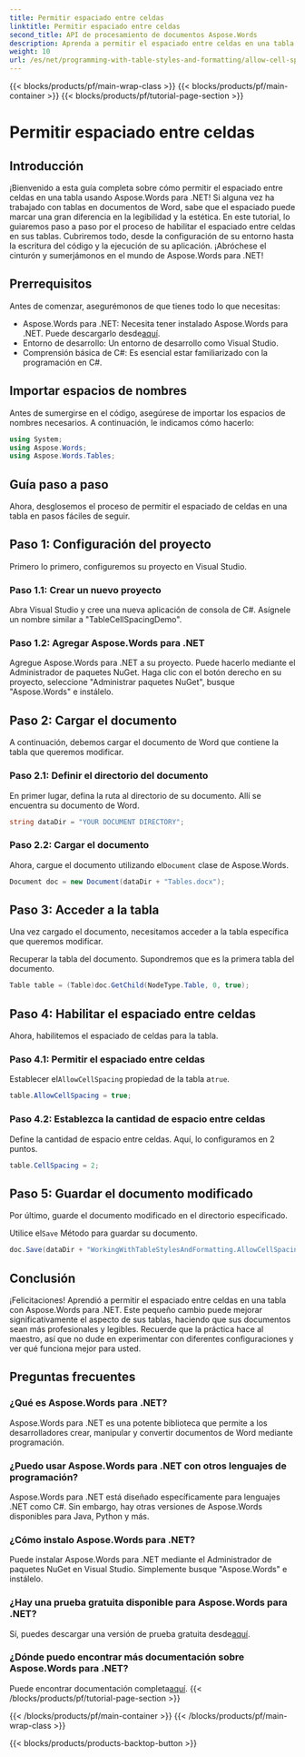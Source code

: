 ```yaml
---
title: Permitir espaciado entre celdas
linktitle: Permitir espaciado entre celdas
second_title: API de procesamiento de documentos Aspose.Words
description: Aprenda a permitir el espaciado entre celdas en una tabla usando Aspose.Words para .NET con nuestra guía detallada. Perfecta para desarrolladores que buscan mejorar el formato de sus documentos de Word.
weight: 10
url: /es/net/programming-with-table-styles-and-formatting/allow-cell-spacing/
---
```


{{< blocks/products/pf/main-wrap-class >}}
{{< blocks/products/pf/main-container >}}
{{< blocks/products/pf/tutorial-page-section >}}

# Permitir espaciado entre celdas

## Introducción

¡Bienvenido a esta guía completa sobre cómo permitir el espaciado entre celdas en una tabla usando Aspose.Words para .NET! Si alguna vez ha trabajado con tablas en documentos de Word, sabe que el espaciado puede marcar una gran diferencia en la legibilidad y la estética. En este tutorial, lo guiaremos paso a paso por el proceso de habilitar el espaciado entre celdas en sus tablas. Cubriremos todo, desde la configuración de su entorno hasta la escritura del código y la ejecución de su aplicación. ¡Abróchese el cinturón y sumerjámonos en el mundo de Aspose.Words para .NET!

## Prerrequisitos

Antes de comenzar, asegurémonos de que tienes todo lo que necesitas:

- Aspose.Words para .NET: Necesita tener instalado Aspose.Words para .NET. Puede descargarlo desde[aquí](https://releases.aspose.com/words/net/).
- Entorno de desarrollo: Un entorno de desarrollo como Visual Studio.
- Comprensión básica de C#: Es esencial estar familiarizado con la programación en C#.

## Importar espacios de nombres

Antes de sumergirse en el código, asegúrese de importar los espacios de nombres necesarios. A continuación, le indicamos cómo hacerlo:

```csharp
using System;
using Aspose.Words;
using Aspose.Words.Tables;
```

## Guía paso a paso

Ahora, desglosemos el proceso de permitir el espaciado de celdas en una tabla en pasos fáciles de seguir.

## Paso 1: Configuración del proyecto

Primero lo primero, configuremos su proyecto en Visual Studio.

### Paso 1.1: Crear un nuevo proyecto

Abra Visual Studio y cree una nueva aplicación de consola de C#. Asígnele un nombre similar a "TableCellSpacingDemo".

### Paso 1.2: Agregar Aspose.Words para .NET

Agregue Aspose.Words para .NET a su proyecto. Puede hacerlo mediante el Administrador de paquetes NuGet. Haga clic con el botón derecho en su proyecto, seleccione "Administrar paquetes NuGet", busque "Aspose.Words" e instálelo.

## Paso 2: Cargar el documento

A continuación, debemos cargar el documento de Word que contiene la tabla que queremos modificar.

### Paso 2.1: Definir el directorio del documento

En primer lugar, defina la ruta al directorio de su documento. Allí se encuentra su documento de Word.

```csharp
string dataDir = "YOUR DOCUMENT DIRECTORY";
```

### Paso 2.2: Cargar el documento

 Ahora, cargue el documento utilizando el`Document` clase de Aspose.Words.

```csharp
Document doc = new Document(dataDir + "Tables.docx");
```

## Paso 3: Acceder a la tabla

Una vez cargado el documento, necesitamos acceder a la tabla específica que queremos modificar.

Recuperar la tabla del documento. Supondremos que es la primera tabla del documento.

```csharp
Table table = (Table)doc.GetChild(NodeType.Table, 0, true);
```

## Paso 4: Habilitar el espaciado entre celdas

Ahora, habilitemos el espaciado de celdas para la tabla.

### Paso 4.1: Permitir el espaciado entre celdas

 Establecer el`AllowCellSpacing` propiedad de la tabla a`true`.

```csharp
table.AllowCellSpacing = true;
```

### Paso 4.2: Establezca la cantidad de espacio entre celdas

Define la cantidad de espacio entre celdas. Aquí, lo configuramos en 2 puntos.

```csharp
table.CellSpacing = 2;
```

## Paso 5: Guardar el documento modificado

Por último, guarde el documento modificado en el directorio especificado.

 Utilice el`Save` Método para guardar su documento.

```csharp
doc.Save(dataDir + "WorkingWithTableStylesAndFormatting.AllowCellSpacing.docx");
```

## Conclusión

¡Felicitaciones! Aprendió a permitir el espaciado entre celdas en una tabla con Aspose.Words para .NET. Este pequeño cambio puede mejorar significativamente el aspecto de sus tablas, haciendo que sus documentos sean más profesionales y legibles. Recuerde que la práctica hace al maestro, así que no dude en experimentar con diferentes configuraciones y ver qué funciona mejor para usted.

## Preguntas frecuentes

### ¿Qué es Aspose.Words para .NET?

Aspose.Words para .NET es una potente biblioteca que permite a los desarrolladores crear, manipular y convertir documentos de Word mediante programación.

### ¿Puedo usar Aspose.Words para .NET con otros lenguajes de programación?

Aspose.Words para .NET está diseñado específicamente para lenguajes .NET como C#. Sin embargo, hay otras versiones de Aspose.Words disponibles para Java, Python y más.

### ¿Cómo instalo Aspose.Words para .NET?

Puede instalar Aspose.Words para .NET mediante el Administrador de paquetes NuGet en Visual Studio. Simplemente busque "Aspose.Words" e instálelo.

### ¿Hay una prueba gratuita disponible para Aspose.Words para .NET?

 Sí, puedes descargar una versión de prueba gratuita desde[aquí](https://releases.aspose.com/).

### ¿Dónde puedo encontrar más documentación sobre Aspose.Words para .NET?

 Puede encontrar documentación completa[aquí](https://reference.aspose.com/words/net/).
{{< /blocks/products/pf/tutorial-page-section >}}

{{< /blocks/products/pf/main-container >}}
{{< /blocks/products/pf/main-wrap-class >}}

{{< blocks/products/products-backtop-button >}}
